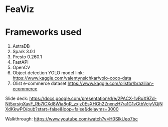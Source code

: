 # FeaViz

# Frameworks used
1. AstraDB
2. Spark 3.0.1
3. Presto 0.260.1
4. FastAPI
5. OpenCV
6. Object detection YOLO model link: https://www.kaggle.com/valentynsichkar/yolo-coco-data
7. Olist e-commerce dataset https://www.kaggle.com/olistbr/brazilian-ecommerce

Slide deck: https://docs.google.com/presentation/d/e/2PACX-1vRuX9Zd-Nt5xrsigXavF_Rb7lCXd8Wia8gR_zxjz0EsXHGh2ZnxnzH7ra1G1vGtbVcjyVQjNXdKkwPO/pub?start=false&loop=false&delayms=3000

Walkthrough: https://www.youtube.com/watch?v=H0SIkUeo7bc
